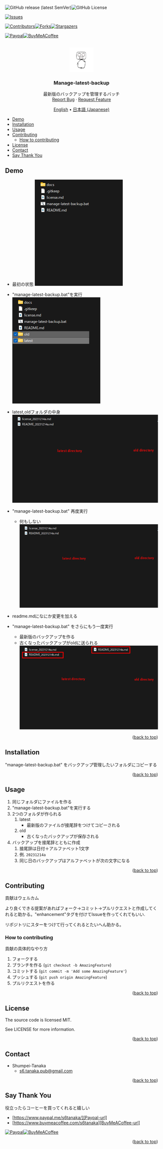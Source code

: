 <a name="readme-top"></a>

<!-- PROJECT SHIELDS -->
![GitHub release (latest SemVer)][release-shield]![GitHub License][license-shield]

[![Issues][issues-shield]][issues-url]

[![Contributors][contributors-shield]][contributors-url][![Forks][forks-shield]][forks-url][![Stargazers][stars-shield]][stars-url]

[![Paypal][Paypal-shield]][Paypal-url][![BuyMeACoffee][BuyMeACoffee-sheild]][BuyMeACoffee-url]

<!-- PROJECT LOGO -->
<br />
<div align="center">
  <a href="https://github.com/Shumpei-Tanaka/manage-latest-backup-batch">
    <img src="/docs/assets/logo.png" alt="Logo" width="80" height="80">
  </a>

  <h3 align="center">Manage-latest-backup</h3>

  <p align="center">
    最新版のバックアップを管理するバッチ
    <br />
    <a href="https://github.com/Shumpei-Tanaka/manage-latest-backup-batch/issues">Report Bug</a>
    ·
    <a href="https://github.com/Shumpei-Tanaka/manage-latest-backup-batch/issues">Request Feature</a>
  </p>
  <p align="center">
    <a href="/README.md">English</a> •
    <a href="/docs/README-ja.md">日本語 (Japanese)</a>
  </p>
</div>

<!-- TABLE OF CONTENTS -->
- [Demo](#demo)
- [Installation](#installation)
- [Usage](#usage)
- [Contributing](#contributing)
  - [How to contributing](#how-to-contributing)
- [License](#license)
- [Contact](#contact)
- [Say Thank You](#say-thank-you)

## Demo

- 最初の状態
![first state](/docs/assets/0000-first-state.png)

- "manage-latest-backup.bat"を実行
![after exec once](/docs/assets/0001-exec-fisrt.png)

 - latest,oldフォルダの中身
![inside of latast and latest](/docs/assets/0002-result1.png)

- "manage-latest-backup.bat" 再度実行
  - 何もしない
![after exec twice](/docs/assets/0002-result1.png)

- readme.mdになにか変更を加える

- "manage-latest-backup.bat" をさらにもう一度実行
  - 最新版のバックアップを作る
  - 古くなったバックアップがoldに送られる
![after exec with changes](/docs/assets/0004-result3.png)

<p align="right">(<a href="#readme-top">back to top</a>)</p>

## Installation

"manage-latest-backup.bat" をバックアップ管理したいフォルダにコピーする

<p align="right">(<a href="#readme-top">back to top</a>)</p>

## Usage

1. 同じフォルダにファイルを作る
2. "manage-latest-backup.bat"を実行する
3. 2つのフォルダが作られる
   1. latest
      - 最新版のファイルが接尾辞をつけてコピーされる
   2. old
      - 古くなったバックアップが保存される
4. バックアップを接尾辞とともに作成
   1. 接尾辞は日付＋アルファベット1文字
   2. 例. `20231214a`
   3. 同じ日のバックアップはアルファベットが次の文字になる

<p align="right">(<a href="#readme-top">back to top</a>)</p>

<!-- CONTRIBUTING -->
## Contributing

貢献はウェルカム

より良くできる提案があればフォーク→コミット→プルリクエストと作成してくれると助かる。"enhancement"タグを付けてIssueを作ってくれてもいい.

リポジトリにスターをつけて行ってくれるとたいへん助かる。

### How to contributing

貢献の具体的なやり方

1. フォークする
2. ブランチを作る (`git checkout -b AmazingFeature`)
3. コミットする (`git commit -m 'Add some AmazingFeature'`)
4. プッシュする (`git push origin AmazingFeature`)
5. プルリクエストを作る

<p align="right">(<a href="#readme-top">back to top</a>)</p>

## License

The source code is licensed MIT.

See LICENSE for more information.

<p align="right">(<a href="#readme-top">back to top</a>)</p>

<!-- CONTACT -->
## Contact

- Shumpei-Tanaka
  - s6.tanaka.pub@gmail.com

<p align="right">(<a href="#readme-top">back to top</a>)</p>

## Say Thank You

役立ったらコーヒーを買ってくれると嬉しい

- [https://www.paypal.me/s6tanaka/][Paypal-url]
- [https://www.buymeacoffee.com/s6tanaka][BuyMeACoffee-url]

[![Paypal][Paypal-shield]][Paypal-url][![BuyMeACoffee][BuyMeACoffee-sheild]][BuyMeACoffee-url]

<p align="right">(<a href="#readme-top">back to top</a>)</p>

<!-- MARKDOWN LINKS & IMAGES -->
[release-shield]:https://img.shields.io/github/v/release/Shumpei-Tanaka/manage-latest-backup-batch?style=flat-squere&sort=semver
[license-shield]:https://img.shields.io/github/license/Shumpei-Tanaka/Manage-latest-backup-batch?flat-squere

[issues-shield]: https://img.shields.io/github/issues/Shumpei-Tanaka/manage-latest-backup-batch.svg?style=flat-squere
[issues-url]: https://github.com/Shumpei-Tanaka/manage-latest-backup-batch/issues

[contributors-shield]: https://img.shields.io/github/contributors/Shumpei-Tanaka/manage-latest-backup-batch.svg?style=flat-squere
[contributors-url]: https://github.com/Shumpei-Tanaka/manage-latest-backup-batch/graphs/contributors
[forks-shield]: https://img.shields.io/github/forks/Shumpei-Tanaka/Manage-latest-backup-batch.svg?style=flat-squere
[forks-url]: https://github.com/Shumpei-Tanaka/manage-latest-backup-batch/network/members
[stars-shield]: https://img.shields.io/github/stars/Shumpei-Tanaka/Manage-latest-backup-batch.svg?style=flat-squere
[stars-url]: https://github.com/Shumpei-Tanaka/manage-latest-backup-batch/stargazers


[Paypal-shield]:https://img.shields.io/badge/paypal.me-s6tanaka-white?style=flat-squere&logo=paypal
[Paypal-url]:https://paypal.me/s6tanaka
[BuyMeACoffee-sheild]:https://img.shields.io/badge/buy_me_a_coffee-s6tanaka-white?style=flat-squere&logo=buymeacoffee&logocolor=#FFDD00
[BuyMeACoffee-url]:https://www.buymeacoffee.com/s6tanaka